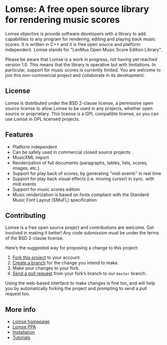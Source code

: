 # Lomse: A free open source library for rendering music scores

Lomse objective is provide software developers with a library to add capabilities to any program for rendering, editing and playing back music scores. It is written in C++ and it is free open source and platform independent. Lomse stands for "LenMus Open Music Score Edition Library".

Please be aware that Lomse is a work in progress, not having yet reached version 1.0. This means that the library is operative but with limitations. In particular, support for music scores is currently limited. You are welcome to join this non-commercial project and collaborate in its development. 


## License
Lomse is distributed under the BSD 2-clause license, a permissive open source license to allow Lomse to be used in any projects, whether open source or proprietary. This license is a GPL compatible license, so you can use Lomse in GPL licensed projects.


## Features

* Platform independent
* Can be safely used in commercial closed source projects
* MusicXML import
* Renderization of full documents (paragraphs, tables, lists, scores, images, etc.).
* Support for play back of scores, by generating "midi events" in real time
* Support for play back visual effects (i.e. moving cursor) in sync. with midi events
* Support for music scores edition
* Music renderization is based on fonts compliant with the Standard Music Font Layout (SMuFL) specification


## Contributing

Lomse is a free open source project and contributions are welcome. Get involved in making it better! Any code submission must be under the terms of the BSD 2-clause license. 

Here’s the suggested way for proposing a change to this project:

1. [Fork this project][fork] to your account.
2. [Create a branch][branch] for the change you intend to make.
3. Make your changes to your fork.
4. [Send a pull request][pr] from your fork’s branch to our `master` branch.

Using the web-based interface to make changes is fine too, and will help you
by automatically forking the project and prompting to send a pull request too.

[fork]: https://help.github.com/articles/fork-a-repo/
[branch]: https://help.github.com/articles/creating-and-deleting-branches-within-your-repository
[pr]: https://help.github.com/articles/using-pull-requests/



## More info
* [Lomse homepage](http://www.lenmus.org/en/lomse/intro)
* [Lomse PPA](https://launchpad.net/~lomse/+archive/ubuntu/ppa/+packages)
* [Installation](http://www.lenmus.org/en/lomse/install)
* [Tutorials](http://www.lenmus.org/en/lomse/documents)


